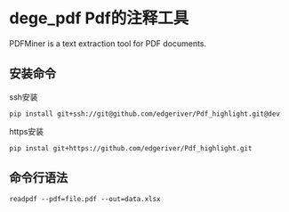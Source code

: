 # dege_pdf Pdf的注释工具

PDFMiner is a text extraction tool for PDF documents.

## 安装命令
ssh安装

    pip install git+ssh://git@github.com/edgeriver/Pdf_highlight.git@dev

https安装

    pip instal git+https://github.com/edgeriver/Pdf_highlight.git


## 命令行语法
    readpdf --pdf=file.pdf --out=data.xlsx